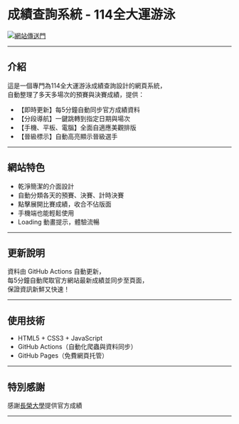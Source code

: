 # 成績查詢系統 - 114全大運游泳

[![網站傳送門](https://img.shields.io/badge/網站傳送門-114niag-blue?style=for-the-badge&logo=googlechrome)](https://lu-meng-yu.github.io/114niag/)

---

## 介紹

這是一個專門為114全大運游泳成績查詢設計的網頁系統，  
自動整理了多天多場次的預賽與決賽成績，提供：

- 【即時更新】每5分鐘自動同步官方成績資料
- 【分段導航】一鍵跳轉到指定日期與場次
- 【手機、平板、電腦】全面自適應美觀排版
- 【晉級標示】自動高亮顯示晉級選手

---

## 網站特色

- 乾淨簡潔的介面設計
- 自動分類各天的預賽、決賽、計時決賽
- 點擊展開比賽成績，收合不佔版面
- 手機端也能輕鬆使用
- Loading 動畫提示，體驗流暢

---

## 更新說明

資料由 GitHub Actions 自動更新，  
每5分鐘自動爬取官方網站最新成績並同步至頁面，  
保證資訊新鮮又快速！

---

## 使用技術

- HTML5 + CSS3 + JavaScript
- GitHub Actions（自動化爬蟲與資料同步）
- GitHub Pages（免費網頁托管）

---

## 特別感謝

感謝[長榮大學](https://www.cjcu.edu.tw/)提供官方成績

---